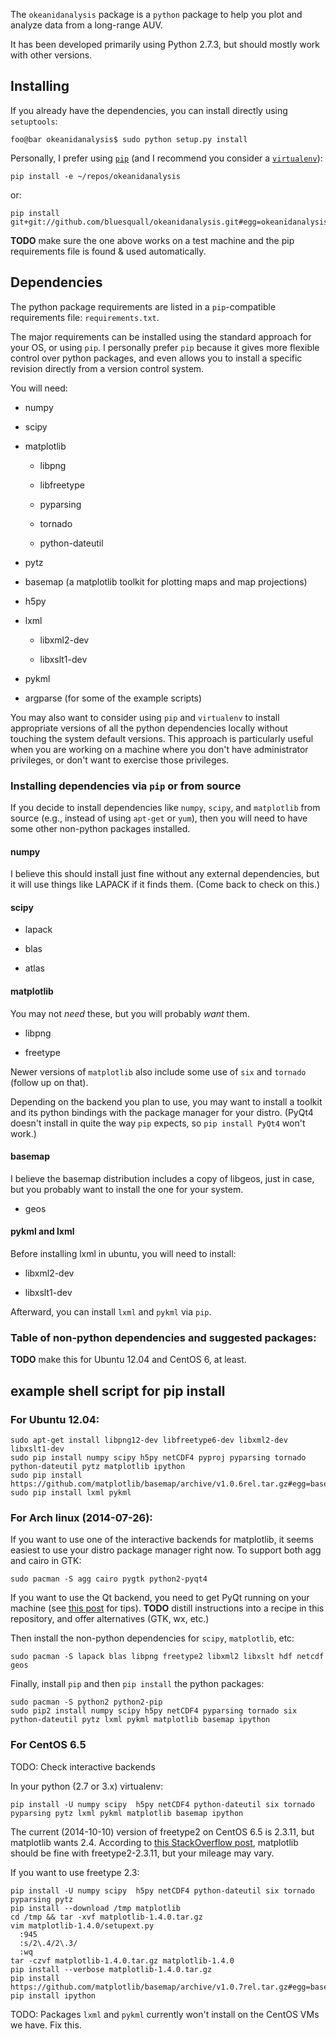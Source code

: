 The `okeanidanalysis` package is a `python` package to help you plot and analyze data from a long-range AUV.

It has been developed primarily using Python 2.7.3, but should mostly work with other versions.

Installing
----------
If you already have the dependencies, you can install directly using `setuptools`:
```Shell
foo@bar okeanidanalysis$ sudo python setup.py install
```
Personally, I prefer using [`pip`](http://pip.readthedocs.org) (and I recommend you consider a [`virtualenv`](http://virtualenv.readthedocs.org)):
```Shell
pip install -e ~/repos/okeanidanalysis
```
or:
```Shell
pip install git+git://github.com/bluesquall/okeanidanalysis.git#egg=okeanidanalysis
```
**TODO** make sure the one above works on a test machine and the pip requirements file is found & used automatically.

Dependencies
------------
The python package requirements are listed in a `pip`-compatible requirements file: `requirements.txt`.

The major requirements can be installed using the standard approach for your OS, or using `pip`. I personally prefer `pip` because it gives more flexible control over python packages, and even allows you to install a specific revision directly from a version control system.

You will need:

* numpy

* scipy

* matplotlib
  
  * libpng
  
  * libfreetype

  * pyparsing

  * tornado

  * python-dateutil

* pytz

* basemap (a matplotlib toolkit for plotting maps and map projections)

* h5py

* lxml

  * libxml2-dev 
  
  * libxslt1-dev

* pykml

* argparse (for some of the example scripts)

You may also want to consider using `pip` and `virtualenv` to install appropriate versions of all the python dependencies locally without touching the system default versions. This approach is particularly useful when you are working on a machine where you don't have administrator privileges, or don't want to exercise those privileges.

### Installing dependencies via `pip` or from source

If you decide to install dependencies like `numpy`, `scipy`, and `matplotlib` from source (e.g., instead of using `apt-get` or `yum`), then you will need to have some other non-python packages installed.

#### numpy
I believe this should install just fine without any external dependencies, but it will use things like LAPACK if it finds them. (Come back to check on this.)

#### scipy

* lapack

* blas

* atlas

#### matplotlib

You may not _need_ these, but you will probably _want_ them.

* libpng

* freetype

Newer versions of `matplotlib` also include some use of `six` and `tornado` (follow up on that).

Depending on the backend you plan to use, you may want to install a toolkit and its python bindings with the package manager for your distro. (PyQt4 doesn't install in quite the way `pip` expects, so `pip install PyQt4` won't work.)

#### basemap

I believe the basemap distribution includes a copy of libgeos, just in case, but you probably want to install the one for your system.

* geos

#### pykml and lxml

Before installing lxml in ubuntu, you will need to install:

  * libxml2-dev 
  
  * libxslt1-dev

Afterward, you can install `lxml` and `pykml` via `pip`.

### Table of non-python dependencies and suggested packages:
**TODO** make this for Ubuntu 12.04 and CentOS 6, at least.

example shell script for pip install
------------------------------------
### For Ubuntu 12.04:
```Shell
sudo apt-get install libpng12-dev libfreetype6-dev libxml2-dev libxslt1-dev
sudo pip install numpy scipy h5py netCDF4 pyproj pyparsing tornado python-dateutil pytz matplotlib ipython
sudo pip install https://github.com/matplotlib/basemap/archive/v1.0.6rel.tar.gz#egg=basemap
sudo pip install lxml pykml
```

### For Arch linux (2014-07-26):
If you want to use one of the interactive backends for matplotlib, 
it seems easiest to use your distro package manager right now. 
To support both agg and cairo in GTK:
```Shell
sudo pacman -S agg cairo pygtk python2-pyqt4
```

If you want to use the Qt backend, you need to get PyQt running on your machine 
(see [this post](http://bit.ly/1qLTtcz) for tips).
**TODO** distill instructions into a recipe in this repository, and offer alternatives (GTK, wx, etc.)

Then install the non-python dependencies for `scipy`, `matplotlib`, etc:
```Shell
sudo pacman -S lapack blas libpng freetype2 libxml2 libxslt hdf netcdf geos
```
Finally, install `pip` and then `pip install` the python packages:
```Shell
sudo pacman -S python2 python2-pip
sudo pip2 install numpy scipy h5py netCDF4 pyparsing tornado six python-dateutil pytz lxml pykml matplotlib basemap ipython
```

### For CentOS 6.5

TODO: Check interactive backends

In your python (2.7 or 3.x) virtualenv:
```Shell 
pip install -U numpy scipy  h5py netCDF4 python-dateutil six tornado pyparsing pytz lxml pykml matplotlib basemap ipython
```

The current (2014-10-10) version of freetype2 on CentOS 6.5 is 2.3.11, but matplotlib wants 2.4. According to [this StackOverflow post](http://stackoverflow.com/questions/25634689/installing-matplotlib-on-centos-6-5), matplotlib should be fine with freetype2-2.3.11, but your mileage may vary.

If you want to use freetype 2.3:
```Shell
pip install -U numpy scipy  h5py netCDF4 python-dateutil six tornado pyparsing pytz
pip install --download /tmp matplotlib
cd /tmp && tar -xvf matplotlib-1.4.0.tar.gz
vim matplotlib-1.4.0/setupext.py
  :945
  :s/2\.4/2\.3/
  :wq
tar -czvf matplotlib-1.4.0.tar.gz matplotlib-1.4.0
pip install --verbose matplotlib-1.4.0.tar.gz
pip install https://github.com/matplotlib/basemap/archive/v1.0.7rel.tar.gz#egg=basemap
pip install ipython
```

TODO: Packages `lxml` and `pykml` currently won't install on the CentOS VMs we have. Fix this.
